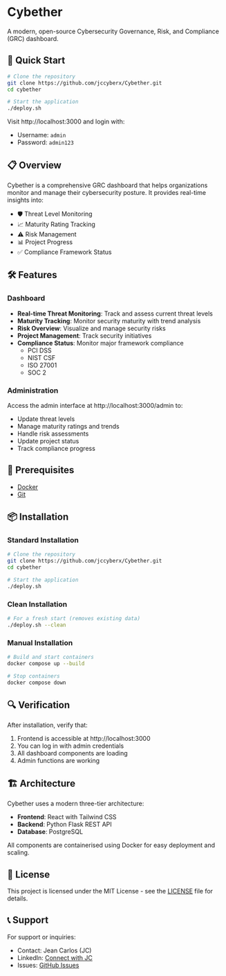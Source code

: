 # Cybether

A modern, open-source Cybersecurity Governance, Risk, and Compliance (GRC) dashboard.

## 🚀 Quick Start

```bash
# Clone the repository
git clone https://github.com/jccyberx/Cybether.git
cd cybether

# Start the application
./deploy.sh
```

Visit http://localhost:3000 and login with:
- Username: `admin`
- Password: `admin123`

## 📋 Overview

Cybether is a comprehensive GRC dashboard that helps organizations monitor and manage their cybersecurity posture. It provides real-time insights into:

- 🛡️ Threat Level Monitoring
- 📈 Maturity Rating Tracking
- ⚠️ Risk Management
- 📊 Project Progress
- ✅ Compliance Framework Status

## 🛠️ Features

### Dashboard
- **Real-time Threat Monitoring**: Track and assess current threat levels
- **Maturity Tracking**: Monitor security maturity with trend analysis
- **Risk Overview**: Visualize and manage security risks
- **Project Management**: Track security initiatives
- **Compliance Status**: Monitor major framework compliance
  - PCI DSS
  - NIST CSF
  - ISO 27001
  - SOC 2

### Administration
Access the admin interface at http://localhost:3000/admin to:
- Update threat levels
- Manage maturity ratings and trends
- Handle risk assessments
- Update project status
- Track compliance progress

## 🔧 Prerequisites

- [Docker](https://www.docker.com/products/docker-desktop/)
- [Git](https://git-scm.com/downloads)

## 📦 Installation

### Standard Installation
```bash
# Clone the repository
git clone https://github.com/jccyberx/Cybether.git
cd cybether

# Start the application
./deploy.sh
```

### Clean Installation
```bash
# For a fresh start (removes existing data)
./deploy.sh --clean
```

### Manual Installation
```bash
# Build and start containers
docker compose up --build

# Stop containers
docker compose down

```

## 🔍 Verification

After installation, verify that:
1. Frontend is accessible at http://localhost:3000
2. You can log in with admin credentials
3. All dashboard components are loading
4. Admin functions are working

## 🏗️ Architecture

Cybether uses a modern three-tier architecture:
- **Frontend**: React with Tailwind CSS
- **Backend**: Python Flask REST API
- **Database**: PostgreSQL

All components are containerised using Docker for easy deployment and scaling.

## 📜 License

This project is licensed under the MIT License - see the [LICENSE](LICENSE) file for details.

## 📞 Support

For support or inquiries:
- Contact: Jean Carlos (JC)
- LinkedIn: [Connect with JC](https://www.linkedin.com/in/jeanpc/)
- Issues: [GitHub Issues](https://github.com/wandanti/cybether/issues)
